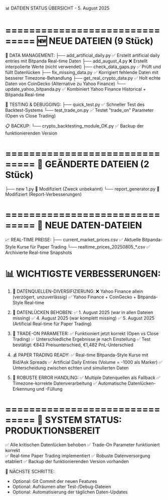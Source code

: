 📊 DATEIEN STATUS ÜBERSICHT - 5. August 2025

===============================
🆕 NEUE DATEIEN (9 Stück)
===============================

🔧 DATA MANAGEMENT:
├── add_artificial_daily.py     ✅ Erstellt artificial daily entries mit Bitpanda Real-time Daten
├── add_august_4.py            ❌ Erstellt interpolierte Werte (nicht verwendet)
├── check_data_gaps.py         ✅ Prüft und füllt Datenlücken
├── fix_missing_data.py        ✅ Korrigiert fehlende Daten mit besserer Timezone-Behandlung
├── get_real_crypto_data.py    ✅ Holt echte Daten von CoinGecko (Alternative zu Yahoo Finance)
└── update_yahoo_bitpanda.py   ✅ Kombiniert Yahoo Finance Historical + Bitpanda Real-time

🧪 TESTING & DEBUGGING:
├── quick_test.py              ✅ Schneller Test des Backtest-Systems
└── test_trade_on.py           ✅ Testet "trade_on" Parameter (Open vs Close Trading)

📋 BACKUP:
└── crypto_backtesting_module_OK.py  ✅ Backup der funktionierenden Version

===============================
📝 GEÄNDERTE DATEIEN (2 Stück)
===============================

├── new 1.py                   🔄 Modifiziert (Zweck unbekannt)
└── report_generator.py        🔄 Modifiziert (Report-Verbesserungen)

===============================
💾 NEUE DATEN-DATEIEN
===============================

📈 REAL-TIME PREISE:
├── current_market_prices.csv        ✅ Aktuelle Bitpanda-Style Kurse für Paper Trading
└── realtime_prices_20250805_*.csv   ✅ Archivierte Real-time Snapshots

📊 WICHTIGSTE VERBESSERUNGEN:
===============================

1. 🔄 DATENQUELLEN-DIVERSIFIZIERUNG:
   ❌ Yahoo Finance allein (verzögert, unzuverlässig)
   ✅ Yahoo Finance + CoinGecko + Bitpanda-Style Real-time

2. 📅 DATENLÜCKEN BEHOBEN:
   ✅ 1. August 2025 (war in allen Dateien missing)
   ✅ 4. August 2025 (war komplett missing)
   ✅ 5. August 2025 (Artificial Real-time für Paper Trading)

3. 🎯 TRADE-ON PARAMETER:
   ✅ Funktioniert jetzt korrekt (Open vs Close Trading)
   ✅ Unterschiedliche Ergebnisse je nach Einstellung
   ✅ Test bestätigt: €843 Preisunterschied, €1,482 PnL-Unterschied

4. 💰 PAPER TRADING READY:
   ✅ Real-time Bitpanda-Style Kurse mit Bid/Ask Spreads
   ✅ Artificial Daily Entries (Volume = -1000 als Marker)
   ✅ Unterscheidung zwischen echten und simulierten Daten

5. 🔧 ROBUSTE ERROR HANDLING:
   ✅ Multiple Datenquellen als Fallback
   ✅ Timezone-korrekte Datenverarbeitung
   ✅ Automatische Datenlücken-Erkennung und -Füllung

===============================
🚀 SYSTEM STATUS: PRODUKTIONSBEREIT
===============================

✅ Alle kritischen Datenlücken behoben
✅ Trade-On Parameter funktioniert korrekt  
✅ Real-time Paper Trading implementiert
✅ Robuste Datenversorgung etabliert
✅ Backup der funktionierenden Version vorhanden

🎯 NÄCHSTE SCHRITTE:
- Optional: Git Commit der neuen Features
- Optional: Aufräumen alter Test-/Debug-Dateien
- Optional: Automatisierung der täglichen Daten-Updates
